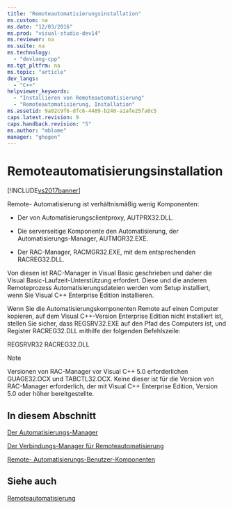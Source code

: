 ```yaml
---
title: "Remoteautomatisierungsinstallation"
ms.custom: na
ms.date: "12/03/2016"
ms.prod: "visual-studio-dev14"
ms.reviewer: na
ms.suite: na
ms.technology: 
  - "devlang-cpp"
ms.tgt_pltfrm: na
ms.topic: "article"
dev_langs: 
  - "C++"
helpviewer_keywords: 
  - "Installieren von Remoteautomatisierung"
  - "Remoteautomatisierung, Installation"
ms.assetid: 9a02c9f6-dfc6-4489-b240-a1afe25fa0c5
caps.latest.revision: 9
caps.handback.revision: "5"
ms.author: "mblome"
manager: "ghogen"
---
```

# Remoteautomatisierungsinstallation
[!INCLUDE[vs2017banner](../assembler/inline/includes/vs2017banner.md)]

Remote\- Automatisierung ist verhältnismäßig wenig Komponenten:  
  
-   Der von Automatisierungsclientproxy, AUTPRX32.DLL.  
  
-   Die serverseitige Komponente den Automatisierung, der Automatisierungs\-Manager, AUTMGR32.EXE.  
  
-   Der RAC\-Manager, RACMGR32.EXE, mit dem entsprechenden RACREG32.DLL.  
  
 Von diesen ist RAC\-Manager in Visual Basic geschrieben und daher die Visual Basic\-Laufzeit\-Unterstützung erfordert.  Diese und die anderen Remoteprozess Automatisierungsdateien werden vom Setup installiert, wenn Sie Visual C\+\+ Enterprise Edition installieren.  
  
 Wenn Sie die Automatisierungskomponenten Remote auf einen Computer kopieren, auf dem Visual C\+\+\-Version Enterprise Edition nicht installiert ist, stellen Sie sicher, dass REGSRV32.EXE auf den Pfad des Computers ist, und Register RACREG32.DLL mithilfe der folgenden Befehlszeile:  
  
 REGSRVR32 RACREG32.DLL  
  
> [!NOTE]
>  Versionen von RAC\-Manager vor Visual C\+\+ 5.0 erforderlichen GUAGE32.OCX und TABCTL32.OCX.  Keine dieser ist für die Version von RAC\-Manager erforderlich, der mit Visual C\+\+ Enterprise Edition, Version 5.0 oder höher bereitgestellte.  
  
## In diesem Abschnitt  
 [Der Automatisierungs\-Manager](../mfc/automation-manager-mfc.md)  
  
 [Der Verbindungs\-Manager für Remoteautomatisierung](../mfc/remote-automation-connection-manager.md)  
  
 [Remote\- Automatisierungs\-Benutzer\-Komponenten](../mfc/remote-automation-user-components.md)  
  
## Siehe auch  
 [Remoteautomatisierung](../mfc/remote-automation.md)